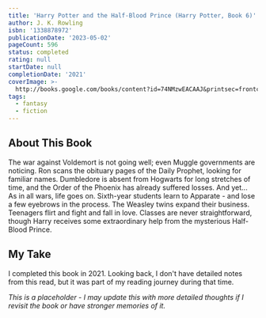 ```yaml
---
title: 'Harry Potter and the Half-Blood Prince (Harry Potter, Book 6)'
author: J. K. Rowling
isbn: '1338878972'
publicationDate: '2023-05-02'
pageCount: 596
status: completed
rating: null
startDate: null
completionDate: '2021'
coverImage: >-
  http://books.google.com/books/content?id=74NMzwEACAAJ&printsec=frontcover&img=1&zoom=1&source=gbs_api
tags:
  - fantasy
  - fiction
---
```


## About This Book

The war against Voldemort is not going well; even Muggle governments are noticing. Ron scans the obituary pages of the Daily Prophet, looking for familiar names. Dumbledore is absent from Hogwarts for long stretches of time, and the Order of the Phoenix has already suffered losses. And yet... As in all wars, life goes on. Sixth-year students learn to Apparate - and lose a few eyebrows in the process. The Weasley twins expand their business. Teenagers flirt and fight and fall in love. Classes are never straightforward, though Harry receives some extraordinary help from the mysterious Half-Blood Prince.

## My Take

I completed this book in 2021. Looking back, I don't have detailed notes from this read, but it was part of my reading journey during that time.

_This is a placeholder - I may update this with more detailed thoughts if I revisit the book or have stronger memories of it._
